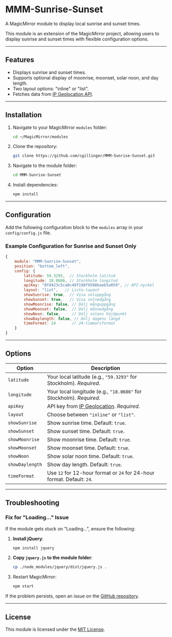 
# MMM-Sunrise-Sunset

A MagicMirror module to display local sunrise and sunset times.

This module is an extension of the MagicMirror project, allowing users to display sunrise and sunset times with flexible configuration options.

---

## Features

- Displays sunrise and sunset times.
- Supports optional display of moonrise, moonset, solar noon, and day length.
- Two layout options: "inline" or "list".
- Fetches data from [IP Geolocation API](https://ipgeolocation.io/).

---

## Installation

1. Navigate to your MagicMirror `modules` folder:
   ```bash
   cd ~/MagicMirror/modules
   ```

2. Clone the repository:
   ```bash
   git clone https://github.com/cgillinger/MMM-Sunrise-Sunset.git
   ```

3. Navigate to the module folder:
   ```bash
   cd MMM-Sunrise-Sunset
   ```

4. Install dependencies:
   ```bash
   npm install
   ```

---

## Configuration

Add the following configuration block to the `modules` array in your `config/config.js` file.

### Example Configuration for Sunrise and Sunset Only

```javascript
{
    module: "MMM-Sunrise-Sunset",
    position: "bottom_left",
    config: {
        latitude: 59.3293,  // Stockholm latitud
        longitude: 18.0686, // Stockholm longitud
        apiKey: "8fd423c5ca0c49f198f9598baeb5a059", // API-nyckel
        layout: "list",   // Lista-layout
        showSunrise: true,  // Visa soluppgång
        showSunset: true,   // Visa solnedgång
        showMoonrise: false, // Dölj månguppgång
        showMoonset: false,  // Dölj månnedgång
        showNoon: false,     // Dölj solens höjdpunkt
        showDaylength: false, // Dölj dagens längd
        timeFormat: 24       // 24-timmarsformat
    }
}
```

---

## Options

| **Option**        | **Description**                                                                 |
|--------------------|---------------------------------------------------------------------------------|
| `latitude`         | Your local latitude (e.g., `"59.3293"` for Stockholm). *Required*.             |
| `longitude`        | Your local longitude (e.g., `"18.0686"` for Stockholm). *Required*.            |
| `apiKey`           | API key from [IP Geolocation](https://ipgeolocation.io/). *Required*.          |
| `layout`           | Choose between `"inline"` or `"list"`.                                         |
| `showSunrise`      | Show sunrise time. Default: `true`.                                            |
| `showSunset`       | Show sunset time. Default: `true`.                                             |
| `showMoonrise`     | Show moonrise time. Default: `true`.                                           |
| `showMoonset`      | Show moonset time. Default: `true`.                                            |
| `showNoon`         | Show solar noon time. Default: `true`.                                         |
| `showDaylength`    | Show day length. Default: `true`.                                              |
| `timeFormat`       | Use `12` for 12-hour format or `24` for 24-hour format. Default: `24`.         |

---

## Troubleshooting

### Fix for "Loading..." Issue

If the module gets stuck on "Loading...", ensure the following:

1. **Install jQuery**:
   ```bash
   npm install jquery
   ```

2. **Copy `jquery.js` to the module folder**:
   ```bash
   cp ./node_modules/jquery/dist/jquery.js .
   ```

3. Restart MagicMirror:
   ```bash
   npm start
   ```

If the problem persists, open an issue on the [GitHub repository](https://github.com/cgillinger/MMM-Sunrise-Sunset/issues).

---

## License

This module is licensed under the [MIT License](https://opensource.org/licenses/MIT).

